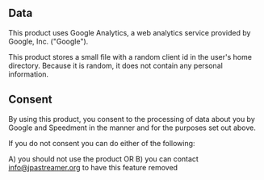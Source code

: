 ## Data
This product uses Google Analytics, a web analytics service provided by Google, Inc. ("Google"). 

This product stores a small file with a random client id in the user's home directory. Because it is random, it does not contain any personal information. 

## Consent
By using this product, you consent to the processing of data about you by Google and Speedment in the manner and for the purposes set out above.

If you do not consent you can do either of the following:

A) you should not use the product OR 
B) you can contact info@jpastreamer.org to have this feature removed
